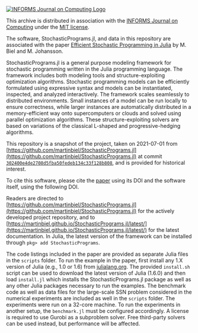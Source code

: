 [![INFORMS Journal on Computing Logo](https://INFORMSJoC.github.io/logos/INFORMS_Journal_on_Computing_Header.jpg)](https://pubsonline.informs.org/journal/ijoc)

This archive is distributed in association with the [INFORMS Journal on
Computing](https://pubsonline.informs.org/journal/ijoc) under the
[MIT license](LICENSE.md).

The software, StochasticPrograms.jl, and data in this repository are associated with the paper
[Efficient Stochastic Programming in Julia]()
by M. Biel and M. Johansson.

StochasticPrograms.jl is a general purpose modeling framework for stochastic programming written in the Julia programming language. The framework includes both modeling tools and structure-exploiting optimization algorithms. Stochastic programming models can be efficiently formulated using expressive syntax and models can be instantiated, inspected, and analyzed interactively. The framework scales seamlessly to distributed environments. Small instances of a model can be run locally to ensure correctness, while larger instances are automatically distributed in a memory-efficient way onto supercomputers or clouds and solved using parallel optimization algorithms. These structure-exploiting solvers are based on variations of the classical L-shaped and progressive-hedging algorithms.

This repository is a snapshot of the project, taken on 2021-07-01 from
[https://github.com/martinbiel/StochasticPrograms.jl](https://github.com/martinbiel/StochasticPrograms.jl) at commit
[`302400e4de2708d5fba50fedeb134c33f128b808`](https://github.com/martinbiel/StochasticPrograms.jl/commit/302400e4de2708d5fba50fedeb134c33f128b808),
and is provided for historical interest.

To cite this software, please cite the [paper]() using its DOI
and the software itself, using the following DOI.

<!-- [![DOI](https://zenodo.org/badge/290669197.svg)](https://zenodo.org/badge/latestdoi/290669197) -->

Readers are directed to [https://github.com/martinbiel/StochasticPrograms.jl](https://github.com/martinbiel/StochasticPrograms.jl)
for the actively developed project repository, and to
[https://martinbiel.github.io/StochasticPrograms.jl/latest/](https://martinbiel.github.io/StochasticPrograms.jl/latest/)
for the latest documentation. In Julia, the latest version of the framework can be installed through `pkg> add StochasticPrograms`.

The code listings included in the paper are provided as separate Julia files in the `scripts` folder. To run the example in the paper, first install any 1.X version of Julia (e.g., 1.0 or 1.6) from [julialang.org](https://julialang.org/downloads). The provided `install.sh` script can be used to download the latest version of Julia (1.6.0) and then load `install.jl` which installs the StochasticPrograms.jl package as well as any other Julia packages necessary to run the examples. The benchmark code as well as data files for the large-scale SSN problem considered in the numerical experiments are included as well in the `scripts` folder. The experiments were run on a 32-core machine. To run the experiments in another setup, the `benchmark.jl` must be configured accordingly. A license is required to use Gurobi as a subproblem solver. Free third-party solvers can be used instead, but performance will be affected.
